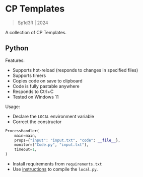 # CP Templates

> Sp1d3R | 2024

A collection of CP Templates.

## Python

Features:

* Supports hot-reload (responds to changes in specified files)
* Supports timers
* Copies code on save to clipboard
* Code is fully pastable anywhere
* Responds to Ctrl+C
* Tested on Windows 11

Usage:

* Declare the `LOCAL` environment variable
* Correct the constructor

```python
ProcessHandler(
    main=main,
    props={"input": "input.txt", "code": __file__},
    monitor=["Code.py", "input.txt"],
    timeout=1,
)
```

* Install requirements from `requirements.txt`
* Use [instructions](https://sp1d3r.vercel.app/posts/pycompile/) to compile the `local.py`.